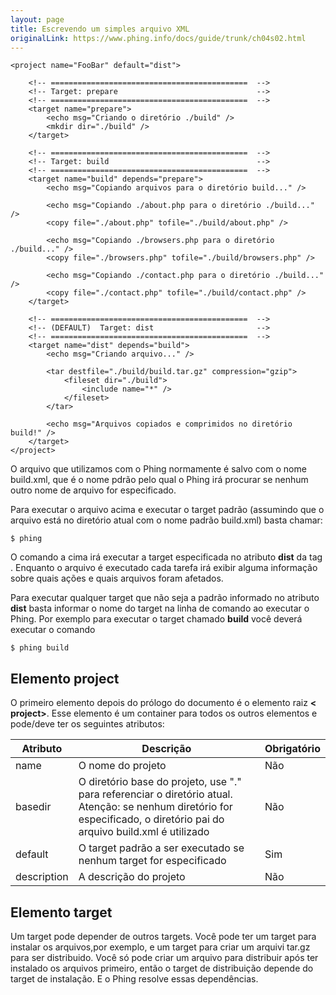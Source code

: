 ```yaml
---
layout: page
title: Escrevendo um simples arquivo XML
originalLink: https://www.phing.info/docs/guide/trunk/ch04s02.html
---
```


```
<project name="FooBar" default="dist">

    <!-- ============================================  -->
    <!-- Target: prepare                               -->
    <!-- ============================================  -->
    <target name="prepare">
        <echo msg="Criando o diretório ./build" />
        <mkdir dir="./build" />
    </target>

    <!-- ============================================  -->
    <!-- Target: build                                 -->
    <!-- ============================================  -->
    <target name="build" depends="prepare">
        <echo msg="Copiando arquivos para o diretório build..." />

        <echo msg="Copiando ./about.php para o diretório ./build..." />
        <copy file="./about.php" tofile="./build/about.php" />

        <echo msg="Copiando ./browsers.php para o diretório ./build..." />
        <copy file="./browsers.php" tofile="./build/browsers.php" />

        <echo msg="Copiando ./contact.php para o diretório ./build..." />
        <copy file="./contact.php" tofile="./build/contact.php" />
    </target>

    <!-- ============================================  -->
    <!-- (DEFAULT)  Target: dist                       -->
    <!-- ============================================  -->
    <target name="dist" depends="build">
        <echo msg="Criando arquivo..." />

        <tar destfile="./build/build.tar.gz" compression="gzip">
            <fileset dir="./build">
                <include name="*" />
            </fileset>
        </tar>

        <echo msg="Arquivos copiados e comprimidos no diretório build!" />
    </target>
</project>
```

O arquivo que utilizamos com o Phing normamente é salvo com o nome build.xml,
que é o nome pdrão pelo qual o Phing irá procurar se nenhum outro nome de arquivo for
especificado.

Para executar o arquivo acima e executar o target padrão (assumindo que o 
arquivo está no diretório atual com o nome padrão build.xml) basta chamar:

```
$ phing
```

O comando a cima irá executar a target especificada no atributo **dist** da tag
**<project>**. Enquanto o arquivo é executado cada tarefa irá exibir alguma 
informação sobre quais ações e quais arquivos foram afetados.

Para executar qualquer target que não seja a padrão informado no atributo **dist**
basta informar o nome do target na linha de comando ao executar o Phing.
Por exemplo para executar o target chamado **build** você deverá executar o
comando 

```
$ phing build
```

## Elemento **project**

O primeiro elemento depois do prólogo do documento é o elemento raiz **< project>**.
Esse elemento é um container para todos os outros elementos e pode/deve ter os 
seguintes atributos:

|Atributo|Descrição|Obrigatório|
|--------|---------|-----------|
|name|O nome do projeto|Não|
|basedir|O diretório base do projeto, use "." para referenciar o diretório atual. Atenção: se nenhum diretório for especificado, o diretório pai do arquivo build.xml é utilizado|Não|
|default|O target padrão a ser executado se nenhum target for especificado|Sim|
|description|A descrição do projeto|Não|

## Elemento **target**

Um target pode depender de outros targets. Você pode ter um target para instalar
os arquivos,por exemplo, e um target para criar um arquivi tar.gz para ser distribuido.
Você só pode criar um arquivo para distribuir após ter instalado os arquivos primeiro,
então o target de distribuição depende do target de instalação. E o Phing resolve
essas dependências.